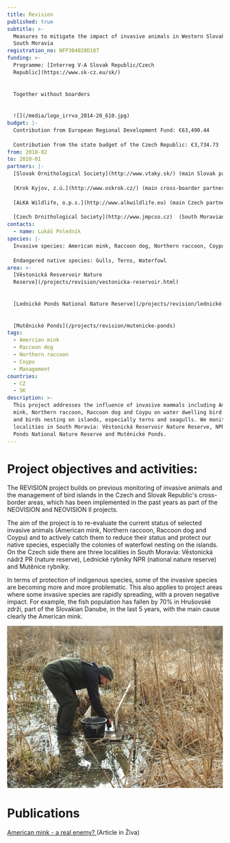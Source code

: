 ```yaml
---
title: Revision
published: true
subtitle: >-
  Measures to mitigate the impact of invasive animals in Western Slovakia and
  South Moravia
registration_no: NFP304020D187
funding: >-
  Programme: [Interreg V-A Slovak Republic/Czech
  Republic](https://www.sk-cz.eu/sk/)


  Together without boarders


  ![](/media/logo_irrva_2014-20_610.jpg)
budget: |-
  Contribution from European Regional Development Fund: €63,490.44

  Contribution from the state budget of the Czech Republic: €3,734.73
from: 2018-02
to: 2020-01
partners: |-
  [Slovak Ornithological Society](http://www.vtaky.sk/) (main Slovak partner)

  [Krok Kyjov, z.ú.](http://www.oskrok.cz/) (main cross-boarder partner)

  [ALKA Wildlife, o.p.s.](http://www.alkwildlife.eu) (main Czech partner)

  [Czech Ornithological Society](http://www.jmpcso.cz)  (South Moravian Branch)
contacts:
  - name: Lukáš Poledník
species: |-
  Invasive species: American mink, Raccoon dog, Northern raccoon, Coypu

  Endangered native species: Gulls, Terns, Waterfowl
area: >-
  [Věstonická Resvervoir Nature
  Reserve](/projects/revision/vestonicka-reservoir.html)


  [Lednické Ponds National Nature Reserve](/projects/revision/lednické-ponds)


  [Mutěnické Ponds](/projects/revision/mutenicke-ponds)
tags:
  - Amercian mink
  - Raccoon dog
  - Northern raccoon
  - Coypu
  - Management
countries:
  - CZ
  - SK
description: >-
  This project addresses the influence of invasive mammals including American
  mink, Northern raccoon, Raccoon dog and Coypu on water dwelling bird colonies
  and birds nesting on islands, especially terns and seagulls. We monitor three
  localities in South Moravia: Věstonická Reservoir Nature Reserve, NPR Lednické
  Ponds National Nature Reserve and Mutěnické Ponds.
---
```

# Project objectives and activities:

The REVISION project builds on previous monitoring of invasive animals and the management of bird islands in the Czech and Slovak Republic's cross-border areas, which has been implemented in the past years as part of the NEOVISION and NEOVISION II projects. 

The aim of the project is to re-evaluate the current status of selected invasive animals (American mink, Northern raccoon, Raccoon dog and Coypu) and to actively catch them to reduce their status and protect our native species, especially the colonies of waterfowl nesting on the islands. On the Czech side there are three localities in South Moravia: Věstonická nádrž PR (nature reserve), Lednické rybníky NPR (national nature reserve) and Mutěnice rybníky.

In terms of protection of indigenous species, some of the invasive species are becoming more and more problematic. This also applies to project areas where some invasive species are rapidly spreading, with a proven negative impact. For example, the fish population has fallen by 70% in Hrušovské zdrži, part of the Slovakian Danube, in the last 5 years, with the main cause clearly the American mink.

![](/media/dscn6156_600.jpg "Úprava raftu pro monitoring stop invazních savců")

# Publications

[American mink - a real enemy? ](/publications/american-mink-a-real-enemy)(Article in Živa)
